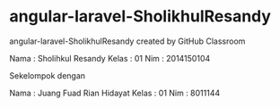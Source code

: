 # angular-laravel-SholikhulResandy
angular-laravel-SholikhulResandy created by GitHub Classroom

Nama : Sholihkul Resandy
Kelas : 01
Nim : 2014150104

Sekelompok dengan 

Nama : Juang Fuad Rian Hidayat
Kelas : 01
Nim : 8011144
